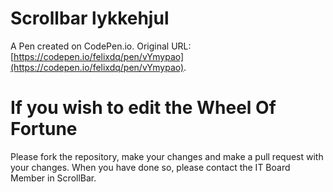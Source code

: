 # Scrollbar lykkehjul

A Pen created on CodePen.io. Original URL: [https://codepen.io/felixdq/pen/vYmypao](https://codepen.io/felixdq/pen/vYmypao).

# If you wish to edit the Wheel Of Fortune

Please fork the repository, make your changes and make a pull request with your changes. 
When you have done so, please contact the IT Board Member in ScrollBar. 
